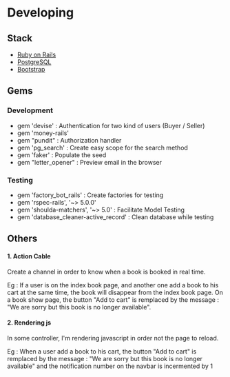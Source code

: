 # Developing

## Stack

- [Ruby on Rails](https://rubyonrails.org/)
- [PostgreSQL](https://www.postgresql.org/)
- [Bootstrap](https://getbootstrap.com/)

## Gems

### Development

- gem 'devise' : Authentication for two kind of users (Buyer / Seller)
- gem 'money-rails'
- gem "pundit" : Authorization handler
- gem 'pg_search' : Create easy scope for the search method
- gem 'faker' : Populate the seed
- gem "letter_opener" : Preview email in the browser 

### Testing

- gem 'factory_bot_rails' : Create factories for testing
- gem 'rspec-rails', '~> 5.0.0'
- gem 'shoulda-matchers', '~> 5.0' : Facilitate Model Testing
- gem 'database_cleaner-active_record' : Clean database while testing

## Others

#### 1. Action Cable

Create a channel in order to know when a book is booked in real time.

Eg : If a user is on the index book page, and another one add a book to his cart at the same time, the book will disappear from the index book page.
On a book show page, the button "Add to cart" is remplaced by the message : "We are sorry but this book is no longer available".

#### 2. Rendering js

In some controller, I'm rendering javascript in order not the page to reload.

Eg : When a user add a book to his cart, the button "Add to cart" is remplaced by the message : "We are sorry but this book is no longer available" and the notification number on the navbar is incermented by 1

